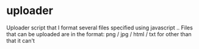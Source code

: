 # uploader
Uploader script that I format several files specified using javascript .. Files that can be uploaded are in the format: png / jpg / html / txt for other than that it can't
